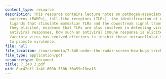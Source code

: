```yaml
---
content_type: resource
description: This resource contains lecture notes on pathogen-associated molecular
  patterns (PAMPs), toll-like receptors (TLRs), the identification of microbially-derived
  ligands that stimulate mammalian TLRs and the downstream signal transduction events
  they elicited, evidence that TLRs are also involved in detecting viruses and initiate
  antiviral responses, how such an antiviral immune response is elicited, and how
  Vaccinia virus has evolved effectors to inhibit these intracellular signaling cascades
  to promote virulence.
file: null
file_location: /coursemedia/7-340-under-the-radar-screen-how-bugs-trick-our-immune-defenses-spring-2007/8bc42dff1c4f660b350b30a59e18ea16_7_340_3.pdf
file_type: application/pdf
resourcetype: Document
title: 7_340_3.pdf
uid: 8bc42dff-1c4f-660b-350b-30a59e18ea16
---
```

